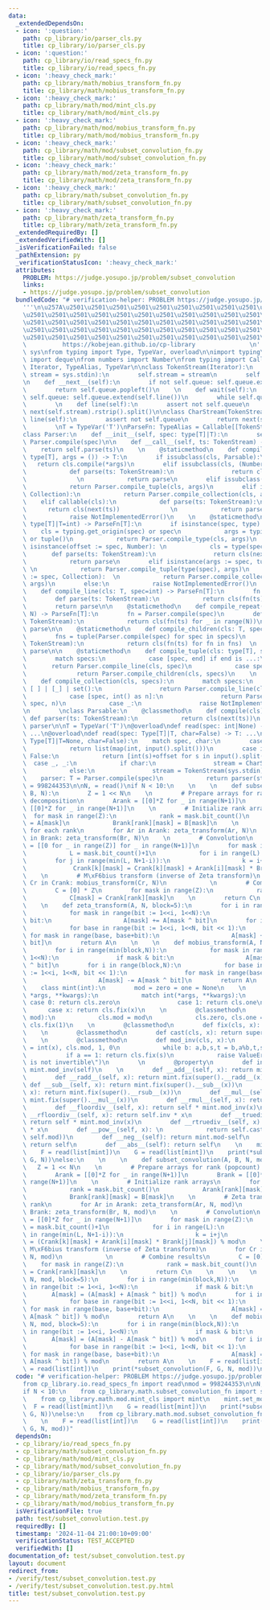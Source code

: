 ```yaml
---
data:
  _extendedDependsOn:
  - icon: ':question:'
    path: cp_library/io/parser_cls.py
    title: cp_library/io/parser_cls.py
  - icon: ':question:'
    path: cp_library/io/read_specs_fn.py
    title: cp_library/io/read_specs_fn.py
  - icon: ':heavy_check_mark:'
    path: cp_library/math/mobius_transform_fn.py
    title: cp_library/math/mobius_transform_fn.py
  - icon: ':heavy_check_mark:'
    path: cp_library/math/mod/mint_cls.py
    title: cp_library/math/mod/mint_cls.py
  - icon: ':heavy_check_mark:'
    path: cp_library/math/mod/mobius_transform_fn.py
    title: cp_library/math/mod/mobius_transform_fn.py
  - icon: ':heavy_check_mark:'
    path: cp_library/math/mod/subset_convolution_fn.py
    title: cp_library/math/mod/subset_convolution_fn.py
  - icon: ':heavy_check_mark:'
    path: cp_library/math/mod/zeta_transform_fn.py
    title: cp_library/math/mod/zeta_transform_fn.py
  - icon: ':heavy_check_mark:'
    path: cp_library/math/subset_convolution_fn.py
    title: cp_library/math/subset_convolution_fn.py
  - icon: ':heavy_check_mark:'
    path: cp_library/math/zeta_transform_fn.py
    title: cp_library/math/zeta_transform_fn.py
  _extendedRequiredBy: []
  _extendedVerifiedWith: []
  _isVerificationFailed: false
  _pathExtension: py
  _verificationStatusIcon: ':heavy_check_mark:'
  attributes:
    PROBLEM: https://judge.yosupo.jp/problem/subset_convolution
    links:
    - https://judge.yosupo.jp/problem/subset_convolution
  bundledCode: "# verification-helper: PROBLEM https://judge.yosupo.jp/problem/subset_convolution\n\
    '''\n\u257A\u2501\u2501\u2501\u2501\u2501\u2501\u2501\u2501\u2501\u2501\u2501\u2501\
    \u2501\u2501\u2501\u2501\u2501\u2501\u2501\u2501\u2501\u2501\u2501\u2501\u2501\
    \u2501\u2501\u2501\u2501\u2501\u2501\u2501\u2501\u2501\u2501\u2501\u2501\u2501\
    \u2501\u2501\u2501\u2501\u2501\u2501\u2501\u2501\u2501\u2501\u2501\u2501\u2501\
    \u2501\u2501\u2501\u2501\u2501\u2501\u2501\u2501\u2501\u2501\u2501\u2578\n   \
    \          https://kobejean.github.io/cp-library               \n'''\n\nimport\
    \ sys\nfrom typing import Type, TypeVar, overload\n\nimport typing\nfrom collections\
    \ import deque\nfrom numbers import Number\nfrom typing import Callable, Collection,\
    \ Iterator, TypeAlias, TypeVar\n\nclass TokenStream(Iterator):\n    def __init__(self,\
    \ stream = sys.stdin):\n        self.stream = stream\n        self.queue = deque()\n\
    \n    def __next__(self):\n        if not self.queue: self.queue.extend(self.line())\n\
    \        return self.queue.popleft()\n    \n    def wait(self):\n        if not\
    \ self.queue: self.queue.extend(self.line())\n        while self.queue: yield\n\
    \        \n    def line(self):\n        assert not self.queue\n        return\
    \ next(self.stream).rstrip().split()\n\nclass CharStream(TokenStream):\n    def\
    \ line(self):\n        assert not self.queue\n        return next(self.stream).rstrip()\n\
    \        \nT = TypeVar('T')\nParseFn: TypeAlias = Callable[[TokenStream],T]\n\
    class Parser:\n    def __init__(self, spec: type[T]|T):\n        self.parse =\
    \ Parser.compile(spec)\n\n    def __call__(self, ts: TokenStream) -> T:\n    \
    \    return self.parse(ts)\n    \n    @staticmethod\n    def compile_type(cls:\
    \ type[T], args = ()) -> T:\n        if issubclass(cls, Parsable):\n         \
    \   return cls.compile(*args)\n        elif issubclass(cls, (Number, str)):\n\
    \            def parse(ts: TokenStream):\n                return cls(next(ts))\
    \              \n            return parse\n        elif issubclass(cls, tuple):\n\
    \            return Parser.compile_tuple(cls, args)\n        elif issubclass(cls,\
    \ Collection):\n            return Parser.compile_collection(cls, args)\n    \
    \    elif callable(cls):\n            def parse(ts: TokenStream):\n          \
    \      return cls(next(ts))              \n            return parse\n        else:\n\
    \            raise NotImplementedError()\n    \n    @staticmethod\n    def compile(spec:\
    \ type[T]|T=int) -> ParseFn[T]:\n        if isinstance(spec, type):\n        \
    \    cls = typing.get_origin(spec) or spec\n            args = typing.get_args(spec)\
    \ or tuple()\n            return Parser.compile_type(cls, args)\n        elif\
    \ isinstance(offset := spec, Number): \n            cls = type(spec)  \n     \
    \       def parse(ts: TokenStream):\n                return cls(next(ts)) + offset\n\
    \            return parse\n        elif isinstance(args := spec, tuple):     \
    \ \n            return Parser.compile_tuple(type(spec), args)\n        elif isinstance(args\
    \ := spec, Collection):  \n            return Parser.compile_collection(type(spec),\
    \ args)\n        else:\n            raise NotImplementedError()\n    \n    @staticmethod\n\
    \    def compile_line(cls: T, spec=int) -> ParseFn[T]:\n        fn = Parser.compile(spec)\n\
    \        def parse(ts: TokenStream):\n            return cls(fn(ts) for _ in ts.wait())\n\
    \        return parse\n\n    @staticmethod\n    def compile_repeat(cls: T, spec,\
    \ N) -> ParseFn[T]:\n        fn = Parser.compile(spec)\n        def parse(ts:\
    \ TokenStream):\n            return cls(fn(ts) for _ in range(N))\n        return\
    \ parse\n\n    @staticmethod\n    def compile_children(cls: T, specs) -> ParseFn[T]:\n\
    \        fns = tuple(Parser.compile(spec) for spec in specs)\n        def parse(ts:\
    \ TokenStream):\n            return cls(fn(ts) for fn in fns)  \n        return\
    \ parse\n\n    @staticmethod\n    def compile_tuple(cls: type[T], specs) -> ParseFn[T]:\n\
    \        match specs:\n            case [spec, end] if end is ...:\n         \
    \       return Parser.compile_line(cls, spec)\n            case specs:   \n  \
    \              return Parser.compile_children(cls, specs)\n    \n    @staticmethod\n\
    \    def compile_collection(cls, specs):\n        match specs:\n            case\
    \ [ ] | [_] | set():\n                return Parser.compile_line(cls, *specs)\n\
    \            case [spec, int() as n]:\n                return Parser.compile_repeat(cls,\
    \ spec, n)\n            case _:\n                raise NotImplementedError()\n\
    \n        \nclass Parsable:\n    @classmethod\n    def compile(cls):\n       \
    \ def parser(ts: TokenStream):\n            return cls(next(ts))\n        return\
    \ parser\n\nT = TypeVar('T')\n@overload\ndef read(spec: int|None) -> list[int]:\
    \ ...\n@overload\ndef read(spec: Type[T]|T, char=False) -> T: ...\ndef read(spec:\
    \ Type[T]|T=None, char=False):\n    match spec, char:\n        case None, False:\n\
    \            return list(map(int, input().split()))\n        case int(offset),\
    \ False:\n            return [int(s)+offset for s in input().split()]\n      \
    \  case _, _:\n            if char:\n                stream = CharStream(sys.stdin)\n\
    \            else:\n                stream = TokenStream(sys.stdin)\n        \
    \    parser: T = Parser.compile(spec)\n            return parser(stream)\nmod\
    \ = 998244353\n\nN, = read()\nif N < 10:\n    \n    \n    def subset_convolution(A,\
    \ B, N):\n        Z = 1 << N\n    \n        # Prepare arrays for rank (popcount)\
    \ decomposition\n        Arank = [[0]*Z for _ in range(N+1)]\n        Brank =\
    \ [[0]*Z for _ in range(N+1)]\n    \n        # Initialize rank arrays\n      \
    \  for mask in range(Z):\n            rank = mask.bit_count()\n            Arank[rank][mask]\
    \ = A[mask]\n            Brank[rank][mask] = B[mask]\n    \n        # Zeta transform\
    \ for each rank\n        for Ar in Arank: zeta_transform(Ar, N)\n        for Br\
    \ in Brank: zeta_transform(Br, N)\n    \n        # Convolution\n        Crank\
    \ = [[0 for _ in range(Z)] for _ in range(N+1)]\n        for mask in range(Z):\n\
    \            L = mask.bit_count()+1\n            for i in range(L):\n        \
    \        for j in range(min(L, N+1-i)):\n                    k = i+j\n       \
    \             Crank[k][mask] = Crank[k][mask] + Arank[i][mask] * Brank[j][mask]\n\
    \    \n        # M\xF6bius transform (inverse of Zeta transform)\n        for\
    \ Cr in Crank: mobius_transform(Cr, N)\n            \n        # Combine results\n\
    \        C = [0] * Z\n        for mask in range(Z):\n            rank = mask.bit_count()\n\
    \            C[mask] = Crank[rank][mask]\n    \n        return C\n    \n    \n\
    \    \n    def zeta_transform(A, N, block=5):\n        for i in range(min(block,N)):\n\
    \            for mask in range(bit := 1<<i, 1<<N):\n                if mask &\
    \ bit:\n                    A[mask] += A[mask ^ bit]\n        for i in range(block,N):\n\
    \            for base in range(bit := 1<<i, 1<<N, bit << 1):\n               \
    \ for mask in range(base, base+bit):\n                    A[mask] += A[mask ^\
    \ bit]\n        return A\n    \n    \n    def mobius_transform(A, N, block=5):\n\
    \        for i in range(min(block,N)):\n            for mask in range(bit := 1<<i,\
    \ 1<<N):\n                if mask & bit:\n                    A[mask] -= A[mask\
    \ ^ bit]\n        for i in range(block,N):\n            for base in range(bit\
    \ := 1<<i, 1<<N, bit << 1):\n                for mask in range(base, base+bit):\n\
    \                    A[mask] -= A[mask ^ bit]\n        return A\n    \n    \n\
    \    class mint(int):\n        mod = zero = one = None\n    \n        def __new__(cls,\
    \ *args, **kwargs):\n            match int(*args, **kwargs):\n               \
    \ case 0: return cls.zero\n                case 1: return cls.one\n          \
    \      case x: return cls.fix(x)\n    \n        @classmethod\n        def set_mod(cls,\
    \ mod):\n            cls.mod = mod\n            cls.zero, cls.one = cls.cast(0),\
    \ cls.fix(1)\n    \n        @classmethod\n        def fix(cls, x): return cls.cast(x%cls.mod)\n\
    \    \n        @classmethod\n        def cast(cls, x): return super().__new__(cls,x)\n\
    \    \n        @classmethod\n        def mod_inv(cls, x):\n            a,b,s,t\
    \ = int(x), cls.mod, 1, 0\n            while b: a,b,s,t = b,a%b,t,s-a//b*t\n \
    \           if a == 1: return cls.fix(s)\n            raise ValueError(f\"{x}\
    \ is not invertible\")\n        \n        @property\n        def inv(self): return\
    \ mint.mod_inv(self)\n    \n        def __add__(self, x): return mint.fix(super().__add__(x))\n\
    \        def __radd__(self, x): return mint.fix(super().__radd__(x))\n       \
    \ def __sub__(self, x): return mint.fix(super().__sub__(x))\n        def __rsub__(self,\
    \ x): return mint.fix(super().__rsub__(x))\n        def __mul__(self, x): return\
    \ mint.fix(super().__mul__(x))\n        def __rmul__(self, x): return mint.fix(super().__rmul__(x))\n\
    \        def __floordiv__(self, x): return self * mint.mod_inv(x)\n        def\
    \ __rfloordiv__(self, x): return self.inv * x\n        def __truediv__(self, x):\
    \ return self * mint.mod_inv(x)\n        def __rtruediv__(self, x): return self.inv\
    \ * x\n        def __pow__(self, x): \n            return self.cast(super().__pow__(x,\
    \ self.mod))\n        def __neg__(self): return mint.mod-self\n        def __pos__(self):\
    \ return self\n        def __abs__(self): return self\n    \n    mint.set_mod(mod)\n\
    \    F = read(list[mint])\n    G = read(list[mint])\n    print(*subset_convolution(F,\
    \ G, N))\nelse:\n    \n    \n    def subset_convolution(A, B, N, mod):\n     \
    \   Z = 1 << N\n    \n        # Prepare arrays for rank (popcount) decomposition\n\
    \        Arank = [[0]*Z for _ in range(N+1)]\n        Brank = [[0]*Z for _ in\
    \ range(N+1)]\n    \n        # Initialize rank arrays\n        for mask in range(Z):\n\
    \            rank = mask.bit_count()\n            Arank[rank][mask] = A[mask]\n\
    \            Brank[rank][mask] = B[mask]\n    \n        # Zeta transform for each\
    \ rank\n        for Ar in Arank: zeta_transform(Ar, N, mod)\n        for Br in\
    \ Brank: zeta_transform(Br, N, mod)\n    \n        # Convolution\n        Crank\
    \ = [[0]*Z for _ in range(N+1)]\n        for mask in range(Z):\n            L\
    \ = mask.bit_count()+1\n            for i in range(L):\n                for j\
    \ in range(min(L, N+1-i)):\n                    k = i+j\n                    Crank[k][mask]\
    \ = (Crank[k][mask] + Arank[i][mask] * Brank[j][mask]) % mod\n    \n        #\
    \ M\xF6bius transform (inverse of Zeta transform)\n        for Cr in Crank: mobius_transform(Cr,\
    \ N, mod)\n            \n        # Combine results\n        C = [0] * Z\n    \
    \    for mask in range(Z):\n            rank = mask.bit_count()\n            C[mask]\
    \ = Crank[rank][mask]\n    \n        return C\n    \n    \n    \n    def zeta_transform(A,\
    \ N, mod, block=5):\n        for i in range(min(block,N)):\n            for mask\
    \ in range(bit := 1<<i, 1<<N):\n                if mask & bit:\n             \
    \       A[mask] = (A[mask] + A[mask ^ bit]) % mod\n        for i in range(block,N):\n\
    \            for base in range(bit := 1<<i, 1<<N, bit << 1):\n               \
    \ for mask in range(base, base+bit):\n                    A[mask] = (A[mask] +\
    \ A[mask ^ bit]) % mod\n        return A\n    \n    \n    def mobius_transform(A,\
    \ N, mod, block=5):\n        for i in range(min(block,N)):\n            for mask\
    \ in range(bit := 1<<i, 1<<N):\n                if mask & bit:\n             \
    \       A[mask] = (A[mask] - A[mask ^ bit]) % mod\n        for i in range(block,N):\n\
    \            for base in range(bit := 1<<i, 1<<N, bit << 1):\n               \
    \ for mask in range(base, base+bit):\n                    A[mask] = (A[mask] -\
    \ A[mask ^ bit]) % mod\n        return A\n    \n    F = read(list[int])\n    G\
    \ = read(list[int])\n    print(*subset_convolution(F, G, N, mod))\n"
  code: "# verification-helper: PROBLEM https://judge.yosupo.jp/problem/subset_convolution\n\
    from cp_library.io.read_specs_fn import read\nmod = 998244353\n\nN, = read()\n\
    if N < 10:\n    from cp_library.math.subset_convolution_fn import subset_convolution\n\
    \    from cp_library.math.mod.mint_cls import mint\n    mint.set_mod(mod)\n  \
    \  F = read(list[mint])\n    G = read(list[mint])\n    print(*subset_convolution(F,\
    \ G, N))\nelse:\n    from cp_library.math.mod.subset_convolution_fn import subset_convolution\n\
    \    \n    F = read(list[int])\n    G = read(list[int])\n    print(*subset_convolution(F,\
    \ G, N, mod))"
  dependsOn:
  - cp_library/io/read_specs_fn.py
  - cp_library/math/subset_convolution_fn.py
  - cp_library/math/mod/mint_cls.py
  - cp_library/math/mod/subset_convolution_fn.py
  - cp_library/io/parser_cls.py
  - cp_library/math/zeta_transform_fn.py
  - cp_library/math/mobius_transform_fn.py
  - cp_library/math/mod/zeta_transform_fn.py
  - cp_library/math/mod/mobius_transform_fn.py
  isVerificationFile: true
  path: test/subset_convolution.test.py
  requiredBy: []
  timestamp: '2024-11-04 21:00:10+09:00'
  verificationStatus: TEST_ACCEPTED
  verifiedWith: []
documentation_of: test/subset_convolution.test.py
layout: document
redirect_from:
- /verify/test/subset_convolution.test.py
- /verify/test/subset_convolution.test.py.html
title: test/subset_convolution.test.py
---
```

